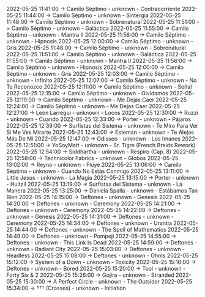 2022-05-25 11:41:00 -> Camilo Séptimo - unknown - Contracorriente
2022-05-25 11:44:00 -> Camilo Séptimo - unknown - Sintergia
2022-05-25 11:48:00 -> Camilo Séptimo - unknown - Sobrenatural
2022-05-25 11:51:00 -> Camilo Séptimo - unknown - Galáctica
2022-05-25 11:55:00 -> Camilo Séptimo - unknown - Mantra II
2022-05-25 11:56:00 -> Camilo Séptimo - unknown - Hipnosis
2022-05-25 12:00:00 -> Camilo Séptimo - unknown - Gris
2022-05-25 11:48:00 -> Camilo Séptimo - unknown - Sobrenatural
2022-05-25 11:51:00 -> Camilo Séptimo - unknown - Galáctica
2022-05-25 11:55:00 -> Camilo Séptimo - unknown - Mantra II
2022-05-25 11:56:00 -> Camilo Séptimo - unknown - Hipnosis
2022-05-25 12:00:00 -> Camilo Séptimo - unknown - Gris
2022-05-25 12:03:00 -> Camilo Séptimo - unknown - Infinito
2022-05-25 12:07:00 -> Camilo Séptimo - unknown - No Te Reconozco
2022-05-25 12:11:00 -> Camilo Séptimo - unknown - Señal
2022-05-25 12:15:00 -> Camilo Séptimo - unknown - Olvidamos
2022-05-25 12:19:00 -> Camilo Séptimo - unknown - Me Dejas Caer
2022-05-25 12:24:00 -> Camilo Séptimo - unknown - Me Dejas Caer
2022-05-25 12:27:00 -> León Larregui - unknown - Locos
2022-05-25 12:30:00 -> Ruzzi - unknown - Cuando
2022-05-25 12:33:00 -> Porter - unknown - Pájaros
2022-05-25 12:39:00 -> Surfistas del Sistema - unknown - Te Miro Para Ver Si Me Ves Mirarte
2022-05-25 12:43:00 -> Esteman - unknown - Te Alejas Más De Mí
2022-05-25 12:47:00 -> Odisseo - unknown - Los Imanes
2022-05-25 12:51:00 -> YoSoyMatt - unknown - Sr. Tigre (French Braids Rework)
2022-05-25 12:54:00 -> Siddhartha - unknown - Respiro (Cap. 8)
2022-05-25 12:58:00 -> Technicolor Fabrics - unknown - Globos
2022-05-25 13:02:00 -> Reyno - unknown - Fluye
2022-05-25 13:06:00 -> Camilo Séptimo - unknown - Cuando No Estás Conmigo
2022-05-25 13:11:00 -> Little Jesus - unknown - La Magia
2022-05-25 13:15:00 -> Porter - unknown - Huitzil
2022-05-25 13:19:00 -> Surfistas del Sistema - unknown - La Manera
2022-05-25 13:25:00 -> Daniela Spalla - unknown - Estábamos Tan Bien
2022-05-25 14:15:00 -> Deftones - unknown - Genesis
2022-05-25 14:20:00 -> Deftones - unknown - Ceremony
2022-05-25 14:21:00 -> Deftones - unknown - Ceremony
2022-05-25 14:22:00 -> Deftones - unknown - Genesis
2022-05-25 14:31:00 -> Deftones - unknown - Ceremony
2022-05-25 14:34:00 -> Deftones - unknown - Urantia
2022-05-25 14:44:00 -> Deftones - unknown - The Spell of Mathematics
2022-05-25 14:49:00 -> Deftones - unknown - Pompeji
2022-05-25 14:55:00 -> Deftones - unknown - This Link Is Dead
2022-05-25 14:59:00 -> Deftones - unknown - Radiant City
2022-05-25 15:03:00 -> Deftones - unknown - Headless
2022-05-25 15:08:00 -> Deftones - unknown - Ohms
2022-05-25 15:12:00 -> System of a Down - unknown - Toxicity
2022-05-25 15:16:00 -> Deftones - unknown - Bored
2022-05-25 15:20:00 -> Tool - unknown - Forty Six & 2
2022-05-25 15:26:00 -> Gojira - unknown - Stranded
2022-05-25 15:30:00 -> A Perfect Circle - unknown - The Outsider
2022-05-25 15:34:00 -> ††† (Crosses) - unknown - Initiation
